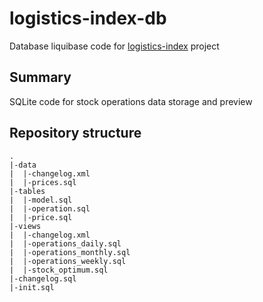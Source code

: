 # logistics-index-db

Database liquibase code for [logistics-index](https://github.com/eipanteleev-lm/logistics-index) project

## Summary

SQLite code for stock operations data storage and preview

## Repository structure

```
.
|-data
|  |-changelog.xml
|  |-prices.sql
|-tables
|  |-model.sql
|  |-operation.sql
|  |-price.sql
|-views
|  |-changelog.xml
|  |-operations_daily.sql
|  |-operations_monthly.sql
|  |-operations_weekly.sql
|  |-stock_optimum.sql
|-changelog.sql
|-init.sql
```